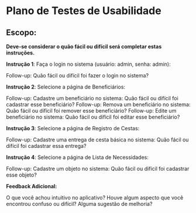 # Plano de Testes de Usabilidade

## Escopo:

**Deve-se considerar o quão fácil ou difícil será completar estas instruções.**

**Instrução 1**: Faça o login no sistema (usuário: admin, senha: admin):

Follow-up: Quão fácil ou difícil foi fazer o login no sistema?

**Instrução 2**: Selecione a página de Beneficiários:

Follow-up: Cadastre um beneficiário no sistema: Quão fácil ou difícil foi cadastrar esse beneficiário?
Follow-up: Remova um beneficiário no sistema: Quão fácil ou difícil foi remover esse beneficiário?
Follow-up: Edite um beneficiário no sistema: Quão fácil ou difícil foi editar esse beneficiário?

**Instrução 3**: Selecione a página de Registro de Cestas:

Follow-up: Cadastre uma entrega de cesta básica no sistema: Quão fácil ou difícil foi cadastrar essa entrega?

**Instrução 4**: Selecione a página de Lista de Necessidades:

Follow-up: Cadastre um objeto no sistema: Quão fácil ou difícil foi cadastrar esse objeto?

**Feedback Adicional:**

O que você achou intuitivo no aplicativo? Houve algum aspecto que você encontrou confuso ou difícil? Alguma sugestão de melhoria?
